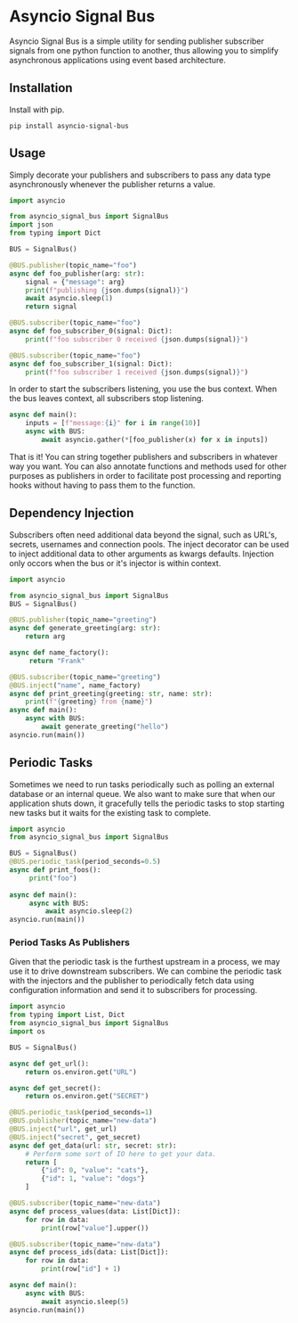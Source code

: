 # Asyncio Signal Bus

Asyncio Signal Bus is a simple utility for sending publisher subscriber 
signals from one python function to another, thus allowing you to simplify asynchronous 
applications using event based architecture.

## Installation
Install with pip.

```shell
pip install asyncio-signal-bus
```

## Usage
Simply decorate your publishers and subscribers to pass any data type asynchronously 
whenever the publisher returns a value. 

```python
import asyncio

from asyncio_signal_bus import SignalBus
import json
from typing import Dict

BUS = SignalBus()

@BUS.publisher(topic_name="foo")
async def foo_publisher(arg: str):
    signal = {"message": arg}
    print(f"publishing {json.dumps(signal)}")
    await asyncio.sleep(1)
    return signal

@BUS.subscriber(topic_name="foo")
async def foo_subscriber_0(signal: Dict):
    print(f"foo subscriber 0 received {json.dumps(signal)}")

@BUS.subscriber(topic_name="foo")
async def foo_subscriber_1(signal: Dict):
    print(f"foo subscriber 1 received {json.dumps(signal)}")
```

In order to start the subscribers listening, you use the bus context. When the bus 
leaves context, all subscribers stop listening.
```python
async def main():
    inputs = [f"message:{i}" for i in range(10)]
    async with BUS:
        await asyncio.gather(*[foo_publisher(x) for x in inputs])
```
That is it! You can string together publishers and subscribers in whatever way you want.
You can also annotate functions and methods used for other purposes as publishers in 
order to facilitate post processing and reporting hooks without having to pass them 
to the function.

## Dependency Injection
Subscribers often need additional data beyond the signal, such as URL's, secrets, 
usernames and connection pools. The inject decorator can be used to inject additional 
data to other arguments as kwargs defaults. Injection only occors when the bus or it's 
injector is within context.
```python
import asyncio

from asyncio_signal_bus import SignalBus
BUS = SignalBus()

@BUS.publisher(topic_name="greeting")
async def generate_greeting(arg: str):
    return arg

async def name_factory():
     return "Frank"

@BUS.subscriber(topic_name="greeting")
@BUS.inject("name", name_factory)
async def print_greeting(greeting: str, name: str):
    print(f"{greeting} from {name}")
async def main():
    async with BUS:
        await generate_greeting("hello")
asyncio.run(main())
```
## Periodic Tasks
Sometimes we need to run tasks periodically such as polling an external database or an 
internal queue. We also want to make sure that when our application shuts down, it 
gracefully tells the periodic tasks to stop starting new tasks but it waits for the 
existing task to complete.
```python
import asyncio
from asyncio_signal_bus import SignalBus

BUS = SignalBus()
@BUS.periodic_task(period_seconds=0.5)
async def print_foos():
     print("foo")
     
async def main():
     async with BUS:
         await asyncio.sleep(2)
asyncio.run(main())
```
### Period Tasks As Publishers
Given that the periodic task is the furthest upstream in a process, we may use it to
drive downstream subscribers. We can combine the periodic task with the injectors and 
the publisher to periodically fetch data using configuration information and send it 
to subscribers for processing.

```python
import asyncio
from typing import List, Dict
from asyncio_signal_bus import SignalBus
import os

BUS = SignalBus()

async def get_url():
    return os.environ.get("URL")

async def get_secret():
    return os.environ.get("SECRET")

@BUS.periodic_task(period_seconds=1)
@BUS.publisher(topic_name="new-data")
@BUS.inject("url", get_url)
@BUS.inject("secret", get_secret)
async def get_data(url: str, secret: str):
    # Perform some sort of IO here to get your data.
    return [
        {"id": 0, "value": "cats"},
        {"id": 1, "value": "dogs"}
    ]

@BUS.subscriber(topic_name="new-data")
async def process_values(data: List[Dict]):
    for row in data:
        print(row["value"].upper())

@BUS.subscriber(topic_name="new-data")
async def process_ids(data: List[Dict]):
    for row in data:
        print(row["id"] + 1)

async def main():
    async with BUS:
        await asyncio.sleep(5)
asyncio.run(main())
```